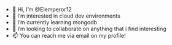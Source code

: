 - 👋 Hi, I’m @Elemperor12
- 👀 I’m interested in cloud dev environments
- 🌱 I’m currently learning mongodb
- 💞️ I’m looking to collaborate on anything that i find interesting
- 📫 You can reach me via email on my profile!

<!---
Elemperor12/Elemperor12 is a ✨ special ✨ repository because its `README.md` (this file) appears on your GitHub profile.
You can click the Preview link to take a look at your changes.
--->
